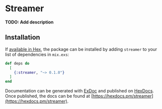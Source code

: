# Streamer

**TODO: Add description**

## Installation

If [available in Hex](https://hex.pm/docs/publish), the package can be installed
by adding `streamer` to your list of dependencies in `mix.exs`:

```elixir
def deps do
  [
    {:streamer, "~> 0.1.0"}
  ]
end
```

Documentation can be generated with [ExDoc](https://github.com/elixir-lang/ex_doc)
and published on [HexDocs](https://hexdocs.pm). Once published, the docs can
be found at [https://hexdocs.pm/streamer](https://hexdocs.pm/streamer).

